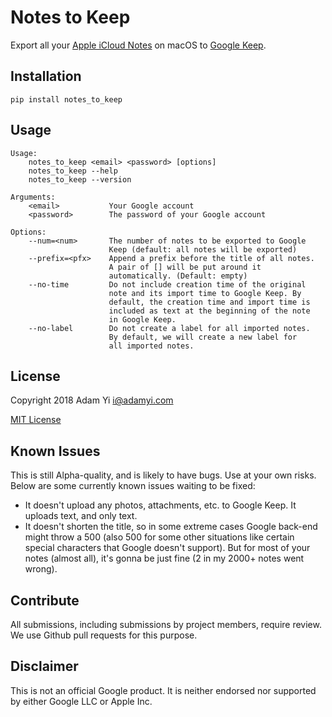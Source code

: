 # Notes to Keep
Export all your [Apple iCloud Notes](https://www.icloud.com/notes) on macOS to [Google Keep](https://keep.corp.google.com).

## Installation
```
pip install notes_to_keep
```

## Usage
```
Usage:
    notes_to_keep <email> <password> [options]
    notes_to_keep --help
    notes_to_keep --version

Arguments:
    <email>           Your Google account
    <password>        The password of your Google account

Options:
    --num=<num>       The number of notes to be exported to Google
                      Keep (default: all notes will be exported)
    --prefix=<pfx>    Append a prefix before the title of all notes.
                      A pair of [] will be put around it
                      automatically. (Default: empty)
    --no-time         Do not include creation time of the original
                      note and its import time to Google Keep. By
                      default, the creation time and import time is
                      included as text at the beginning of the note
                      in Google Keep.
    --no-label        Do not create a label for all imported notes.
                      By default, we will create a new label for
                      all imported notes.
```

## License
Copyright 2018 Adam Yi <i@adamyi.com>

[MIT License](LICENSE)

## Known Issues
This is still Alpha-quality, and is likely to have bugs. Use at your own risks. Below are some currently known issues waiting to be fixed:

* It doesn't upload any photos, attachments, etc. to Google Keep. It uploads text, and only text.
* It doesn't shorten the title, so in some extreme cases Google back-end might throw a 500 (also 500 for some other situations like certain special characters that Google doesn't support). But for most of your notes (almost all), it's gonna be just fine (2 in my 2000+ notes went wrong).

## Contribute
All submissions, including submissions by project members, require review. We use Github pull requests for this purpose.

## Disclaimer
This is not an official Google product. It is neither endorsed nor supported by either Google LLC or Apple Inc.
